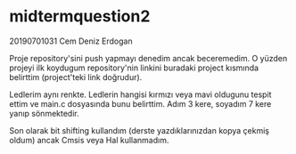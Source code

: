 # midtermquestion2
20190701031 Cem Deniz Erdogan

Proje repository'sini push yapmayı denedim ancak beceremedim. O yüzden projeyi ilk koydugum repository'nin linkini buradaki project
kısmında belirttim (project'teki link doğrudur).

Ledlerim aynı renkte. Ledlerin hangisi kırmızı veya mavi oldugunu tespit ettim ve main.c dosyasında bunu belirttim. Adım 3 kere, soyadım 7 kere yanıp sönmektedir.

Son olarak bit shifting kullandım (derste yazdıklarınızdan kopya çekmiş oldum) ancak Cmsis veya Hal kullanmadım.
